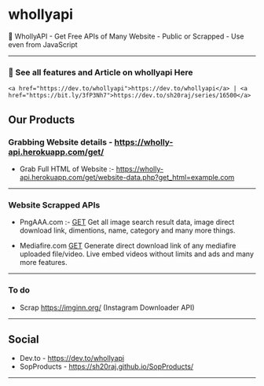 # whollyapi

🔆 WhollyAPI - Get Free APIs of Many Website - Public or Scrapped - Use even from JavaScript

---

### 🔆 See all features and Article on whollyapi Here 
    <a href="https://dev.to/whollyapi">https://dev.to/whollyapi</a> | <a href="https://bit.ly/3fP3Nh7">https://dev.to/sh20raj/series/16500</a>


## Our Products

### Grabbing Website details - https://wholly-api.herokuapp.com/get/

- Grab Full HTML of Website :- https://wholly-api.herokuapp.com/get/website-data.php?get_html=example.com

---

### Website Scrapped APIs

- PngAAA.com :- [GET](websites/pngaaa.com/)
    Get all image search result data, image direct download link, dimentions, name, category and many more things.

- Mediafire.com [GET](websites/mediafire.com)
    Generate direct download link of any mediafire uploaded file/video. Live embed videos without limits and ads and many more features.

---

### To do
- Scrap https://imginn.org/ (Instagram Downloader API)

---

## Social
- Dev.to - https://dev.to/whollyapi
- SopProducts - https://sh20raj.github.io/SopProducts/
---

